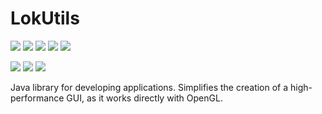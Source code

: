 # LokUtils
![](https://img.shields.io/github/license/isKONSTANTIN/LokUtils?color=green&style=flat-square)
![](https://img.shields.io/github/issues/isKONSTANTIN/LokUtils?color=green&style=flat-square)
![](https://img.shields.io/static/v1?label=community&message=ru&color=green&style=flat-square)
![](https://img.shields.io/github/commit-activity/m/isKONSTANTIN/LokUtils?style=flat-square)
![](https://img.shields.io/github/stars/isKONSTANTIN/LokUtils?style=flat-square)

![](https://img.shields.io/badge/-Window-blue)
![](https://img.shields.io/badge/-Linux-blue)
![](https://img.shields.io/badge/-macOS-blue)

Java library for developing applications. Simplifies the creation of a high-performance GUI, as it works directly with OpenGL.
